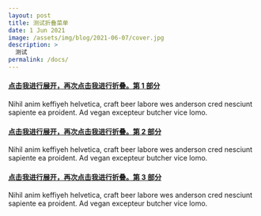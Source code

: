 ```yaml
---
layout: post
title: 测试折叠菜单
date: 1 Jun 2021
image: /assets/img/blog/2021-06-07/cover.jpg
description: >
  测试
permalink: /docs/
---
```

<div class="panel-group" id="accordion">
    <div class="panel panel-default">
        <div class="panel-heading">
            <h4 class="panel-title">
                <a data-toggle="collapse" data-parent="#accordion" 
                href="#collapseOne">
                点击我进行展开，再次点击我进行折叠。第 1 部分
                </a>
            </h4>
        </div>
        <div id="collapseOne" class="panel-collapse collapse in">
            <div class="panel-body">
                Nihil anim keffiyeh helvetica, craft beer labore wes anderson 
                cred nesciunt sapiente ea proident. Ad vegan excepteur butcher 
                vice lomo.
            </div>
        </div>
    </div>
    <div class="panel panel-default">
        <div class="panel-heading">
            <h4 class="panel-title">
                <a data-toggle="collapse" data-parent="#accordion" 
                href="#collapseTwo">
                点击我进行展开，再次点击我进行折叠。第 2 部分
            </a>
            </h4>
        </div>
        <div id="collapseTwo" class="panel-collapse collapse">
        <div class="panel-body">
            Nihil anim keffiyeh helvetica, craft beer labore wes anderson 
            cred nesciunt sapiente ea proident. Ad vegan excepteur butcher 
            vice lomo.
        </div>
        </div>
    </div>
    <div class="panel panel-default">
        <div class="panel-heading">
            <h4 class="panel-title">
                <a data-toggle="collapse" data-parent="#accordion" 
                href="#collapseThree">
                点击我进行展开，再次点击我进行折叠。第 3 部分
                </a>
            </h4>
        </div>
        <div id="collapseThree" class="panel-collapse collapse">
            <div class="panel-body">
                Nihil anim keffiyeh helvetica, craft beer labore wes anderson 
                cred nesciunt sapiente ea proident. Ad vegan excepteur butcher 
                vice lomo.
            </div>
        </div>
    </div>
</div>